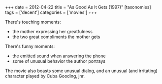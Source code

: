 +++
date = 2012-04-22
title = "As Good As It Gets (1997)"
[taxonomies]
tags = ['decent']
categories = ['movies']
+++

There's touching moments:

-   the mother expressing her greatfulness
-   the two great compliments the mother gets

There's funny moments:

-   the emitted sound when answering the phone
-   some of unusual behavior the author portrays

The movie also boasts some unusual dialog, and an unusual (and
irritating) character played by Cuba Gooding, jnr.
